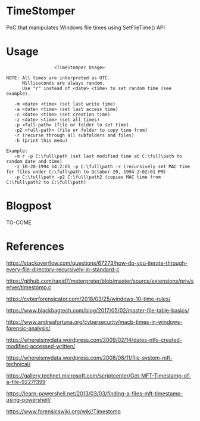 # TimeStomper
PoC that manipulates Windows file times using SetFileTime() API

# Usage
```                 
                  <TimeStomper Usage>

NOTE: All times are interpreted as UTC.
      Milliseconds are always random.
      Use "r" instead of <date> <time> to set random time (see example).

   -m <date> <time> (set last write time)
   -a <date> <time> (set last access time)
   -c <date> <time> (set creation time)
   -z <date> <time> (set all times)
   -p <full-path> (file or folder to set time)
   -p2 <full-path> (file or folder to copy time from)
   -r (recurse through all subfolders and files)
   -h (print this menu)

Example:
   -m r -p C:\full\path (set last modified time at C:\full\path to random date and time)
   -z 10-20-1994 14:2:01 -p C:\full\path -r (recursively set MAC time for files under C:\full\path to October 20, 1994 2:02:01 PM)
   -p C:\full\path -p2 C:\full\path2 (copies MAC time from C:\full\path2 to C:\full\path)
```

# Blogpost
TO-COME

# References
https://stackoverflow.com/questions/67273/how-do-you-iterate-through-every-file-directory-recursively-in-standard-c

https://github.com/rapid7/meterpreter/blob/master/source/extensions/priv/server/timestomp.c

https://cyberforensicator.com/2018/03/25/windows-10-time-rules/

https://www.blackbagtech.com/blog/2017/05/02/master-file-table-basics/

https://www.andreafortuna.org/cybersecurity/macb-times-in-windows-forensic-analysis/

https://whereismydata.wordpress.com/2009/02/14/dates-ntfs-created-modified-accessed-written/

https://whereismydata.wordpress.com/2008/08/11/file-system-mft-technical/

https://gallery.technet.microsoft.com/scriptcenter/Get-MFT-Timestamp-of-a-file-9227f399

https://learn-powershell.net/2013/03/03/finding-a-files-mft-timestamp-using-powershell/

https://www.forensicswiki.org/wiki/Timestomp
